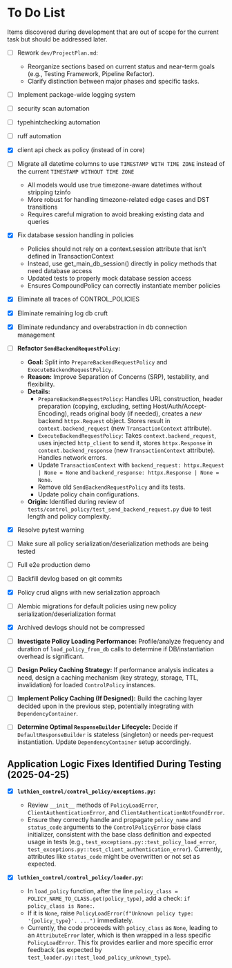 # To Do List

Items discovered during development that are out of scope for the current task but should be addressed later.

- [ ] Rework `dev/ProjectPlan.md`:
  - Reorganize sections based on current status and near-term goals (e.g., Testing Framework, Pipeline Refactor).
  - Clarify distinction between major phases and specific tasks.

- [ ] Implement package-wide logging system

- [ ] security scan automation
- [ ] typehintchecking automation
- [ ] ruff automation
- [X] client api check as policy (instead of in core)

- [ ] Migrate all datetime columns to use `TIMESTAMP WITH TIME ZONE` instead of the current `TIMESTAMP WITHOUT TIME ZONE`
  - All models would use true timezone-aware datetimes without stripping tzinfo
  - More robust for handling timezone-related edge cases and DST transitions
  - Requires careful migration to avoid breaking existing data and queries

- [X] Fix database session handling in policies
  - Policies should not rely on a context.session attribute that isn't defined in TransactionContext
  - Instead, use get_main_db_session() directly in policy methods that need database access
  - Updated tests to properly mock database session access
  - Ensures CompoundPolicy can correctly instantiate member policies

- [X] Eliminate all traces of CONTROL_POLICIES
- [X] Eliminate remaining log db cruft
- [X] Eliminate redundancy and overabstraction in db connection management

- [ ] **Refactor `SendBackendRequestPolicy`:**
  - **Goal:** Split into `PrepareBackendRequestPolicy` and `ExecuteBackendRequestPolicy`.
  - **Reason:** Improve Separation of Concerns (SRP), testability, and flexibility.
  - **Details:**
    - `PrepareBackendRequestPolicy`: Handles URL construction, header preparation (copying, excluding, setting Host/Auth/Accept-Encoding), reads original body (if needed), creates a *new* backend `httpx.Request` object. Stores result in `context.backend_request` (new `TransactionContext` attribute).
    - `ExecuteBackendRequestPolicy`: Takes `context.backend_request`, uses injected `http_client` to send it, stores `httpx.Response` in `context.backend_response` (new `TransactionContext` attribute). Handles network errors.
    - Update `TransactionContext` with `backend_request: httpx.Request | None = None` and `backend_response: httpx.Response | None = None`.
    - Remove old `SendBackendRequestPolicy` and its tests.
    - Update policy chain configurations.
  - **Origin:** Identified during review of `tests/control_policy/test_send_backend_request.py` due to test length and policy complexity.

- [X] Resolve pytest warning
- [ ] Make sure all policy serialization/deserialization methods are being tested
- [ ] Full e2e production demo
- [ ] Backfill devlog based on git commits
- [X] Policy crud aligns with new serialization approach
- [ ] Alembic migrations for default policies using new policy serialization/deserialization format
- [X] Archived devlogs should not be compressed

- [ ] **Investigate Policy Loading Performance:** Profile/analyze frequency and duration of `load_policy_from_db` calls to determine if DB/instantiation overhead is significant.
- [ ] **Design Policy Caching Strategy:** If performance analysis indicates a need, design a caching mechanism (key strategy, storage, TTL, invalidation) for loaded `ControlPolicy` instances.
- [ ] **Implement Policy Caching (If Designed):** Build the caching layer decided upon in the previous step, potentially integrating with `DependencyContainer`.
- [ ] **Determine Optimal `ResponseBuilder` Lifecycle:** Decide if `DefaultResponseBuilder` is stateless (singleton) or needs per-request instantiation. Update `DependencyContainer` setup accordingly.

## Application Logic Fixes Identified During Testing (2025-04-25)

- [X] **`luthien_control/control_policy/exceptions.py`:**
    - Review `__init__` methods of `PolicyLoadError`, `ClientAuthenticationError`, and `ClientAuthenticationNotFoundError`.
    - Ensure they correctly handle and propagate `policy_name` and `status_code` arguments to the `ControlPolicyError` base class initializer, consistent with the base class definition and expected usage in tests (e.g., `test_exceptions.py::test_policy_load_error`, `test_exceptions.py::test_client_authentication_error`). Currently, attributes like `status_code` might be overwritten or not set as expected.

- [X] **`luthien_control/control_policy/loader.py`:**
    - In `load_policy` function, after the line `policy_class = POLICY_NAME_TO_CLASS.get(policy_type)`, add a check: `if policy_class is None:`.
    - If it is `None`, raise `PolicyLoadError(f"Unknown policy type: '{policy_type}'. ...")` immediately.
    - Currently, the code proceeds with `policy_class` as `None`, leading to an `AttributeError` later, which is then wrapped in a less specific `PolicyLoadError`. This fix provides earlier and more specific error feedback (as expected by `test_loader.py::test_load_policy_unknown_type`).